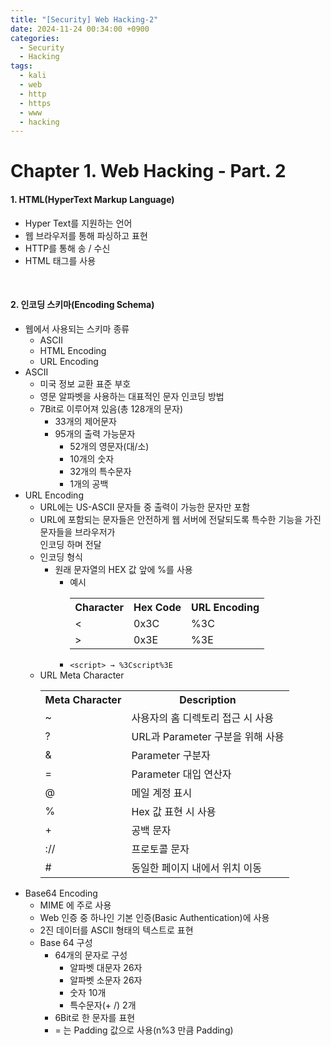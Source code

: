 ```yaml
---
title: "[Security] Web Hacking-2"
date: 2024-11-24 00:34:00 +0900
categories:
  - Security
  - Hacking
tags:
  - kali
  - web
  - http
  - https
  - www
  - hacking
---
```


# Chapter 1. Web Hacking - Part. 2
#### 1. HTML(HyperText Markup Language)
- Hyper Text를 지원하는 언어
- 웹 브라우저를 통해 파싱하고 표현
- HTTP를 통해 송 / 수신
- HTML 태그를 사용

<br>

#### 2. 인코딩 스키마(Encoding Schema)
- 웹에서 사용되는 스키마 종류
	- ASCII
	- HTML Encoding
	- URL Encoding
- ASCII 
	- 미국 정보 교환 표준 부호
	- 영문 알파벳을 사용하는 대표적인 문자 인코딩 방법
	- 7Bit로 이루어져 있음(총 128개의 문자)
		- 33개의 제어문자
		- 95개의 출력 가능문자
			- 52개의 영문자(대/소)
			- 10개의 숫자
			- 32개의 특수문자
			- 1개의 공백
- URL Encoding
	- URL에는  US-ASCII 문자들 중 출력이 가능한 문자만 포함
	- URL에 포함되는 문자들은 안전하게 웹 서버에 전달되도록 특수한 기능을 가진 문자들을 브라우저가<br> 인코딩 하며 전달
	- 인코딩 형식
		- 원래 문자열의 HEX 값 앞에 %를 사용
			- 예시
				<table>
					  <tr>
					    <th style="text-align:center;">Character</th>
					    <th style="text-align:center;">Hex Code</th>
						<th style="text-align:center;">URL Encoding</th>        
					  </tr>
					  <tr>
					    <td><</td>
					    <td>0x3C</td>
						<td>%3C</td>        
					  </tr>
					  <tr>
					    <td>></td>
					    <td>0x3E</td>
						<td>%3E</td> 
					  </tr>	  
				</table>
			- `<script> → %3Cscript%3E`
	- URL Meta Character
		<table>
			 <tr>
					    <th style="text-align:center;">Meta Character</th>
					    <th style="text-align:center;">Description</th>				       
			 </tr>
			 <tr>
					    <td>~</td>
					    <td>사용자의 홈 디렉토리 접근 시 사용</td>				   
			 </tr>
			 <tr>
					    <td>?</td>
					    <td>URL과 Parameter 구분을 위해 사용</td>				
			 </tr>
			 <tr>
					    <td>&</td>
					    <td>Parameter 구분자</td>				   
					  </tr>
					  <tr>
					    <td>=</td>
					    <td>Parameter 대입 연산자</td>				   
					  </tr>
					  <tr>
					    <td>@</td>
					    <td>메일 계정 표시</td>				   
					  </tr>
					  <tr>
					    <td>%</td>
					    <td>Hex 값 표현 시 사용</td>				   
					  </tr>
					  <tr>
					    <td>+</td>
					    <td>공백 문자</td>				   
					  </tr>
					  <tr>
					    <td>://</td>
					    <td>프로토콜 문자</td>				   
					  </tr>
					  <tr>
					    <td>#</td>
					    <td>동일한 페이지 내에서 위치 이동</td>				   
					  </tr>  	  
		</table>
- Base64 Encoding
	- MIME 에 주로 사용
	- Web 인증 중 하나인 기본 인증(Basic Authentication)에 사용
	- 2진 데이터를 ASCII 형태의 텍스트로 표현
	- Base 64 구성
		- 64개의 문자로 구성
			- 알파벳 대문자 26자
			- 알파벳 소문자 26자
			- 숫자 10개
			- 특수문자(+ /) 2개
		- 6Bit로 한 문자를 표현
		- = 는 Padding 값으로 사용(n%3 만큼 Padding)